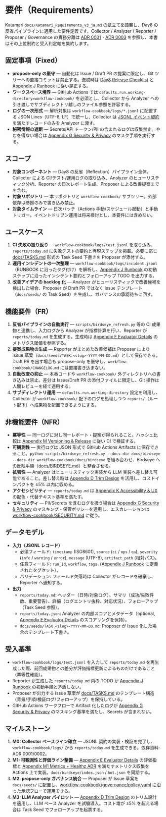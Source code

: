 # 要件（Requirements）

Katamari `docs/Katamari_Requirements_v3_ja.md` の章立てを踏襲し、Day8 の反省パイプラインに適用した要件定義です。Collector / Analyzer / Reporter / Proposer / Governance の責務分離は [ADR 0001](../../adr/0001-collector-analyzer-reporter-pipeline.md)・[ADR 0003](../../adr/0003-propose-only-governance.md) を参照し、本書はその上位制約と受入判定軸を集約します。

## 固定事項（Fixed）
- **propose-only の厳守** — 自動化は Issue / Draft PR の提案に限定し、Git ツリーへの直接コミットは禁止する。逸脱時は [Day8 Release Checklist](../../Release_Checklist.md) と [Appendix J Runbook](../../addenda/J_Runbook.md) に従い是正する。
- **ワークスペース境界** — GitHub Actions では `defaults.run.working-directory=workflow-cookbook/` を必須とし、Collector から Analyzer への引き渡しでサブディレクトリ越しのファイル参照を許容する。
- **ログの一次形式** — 解析対象は `workflow-cookbook/logs/*.jsonl` に配置する JSON Lines（UTF-8, LF）で統一し、Collector は [JSONL イベント契約](../../adr/0002-jsonl-event-contract.md) を満たすレコードのみを Analyzer に渡す。
- **秘密情報の遮断** — Secrets/API トークン/PII の含まれるログは収集禁止。やむを得ない場合は [Appendix G Security & Privacy](../../addenda/G_Security_Privacy.md) のマスク手順を実行する。

## スコープ
- **対象コンポーネント** — Day8 の反省（Reflection）パイプライン全体。Collector による CI/テスト/運用ログの取り込み、Analyzer のヒューリスティック分析、Reporter の日次レポート生成、Proposer による改善提案までを含む。
- **対象リポジトリ** — 本リポジトリと `workflow-cookbook/` サブツリー。外部依存は参照のみで書き込み禁止。
- **対象タイムライン** — 日次バッチ（Actions 手動/スケジュール起動）と手動トリガー。イベントドリブン運用は将来検討とし、本要件には含めない。

## ユースケース
1. **CI 失敗の振り返り** — `workflow-cookbook/logs/test.jsonl` を取り込み、`reports/today.md` に失敗テストの要約と再現ステップを掲載。必要に応じ [docs/TASKS.md](../../TASKS.md) 形式の Task Seed 下書きを Proposer が添付する。
2. **運用インシデントの一次整理** — `workflow-cookbook/logs/incident.jsonl`（RUNBOOK に沿ったタグ付け）を解析し、[Appendix J Runbook](../../addenda/J_Runbook.md) の初動ステップに沿ったインシデント要約とフォローアップ TODO を出力する。
3. **改善アイデアの backlog 化** — Analyzer がヒューリスティックで改善候補を検出した場合、Proposer が Draft PR ではなく Issue テンプレート（`docs/seeds/` の Task Seed）を生成し、ガバナンスの承認待ちに回す。

## 機能要件（FR）
1. **反省パイプラインの自動実行** — `scripts/birdseye_refresh.py` 等の CI 成果物と連携し、入力ログから Analyzer が指標計算を行い、Reporter が `reports/today.md` を生成する。生成時は [Appendix E Evaluator Details](../../addenda/E_Evaluator_Details.md) のメトリクス閾値を参照する。
2. **提案成果物の生成** — Reporter がまとめた改善候補は Proposer により Issue 草案（`docs/seeds/TASK.<slug>-YYYY-MM-DD.md`）として保存できる。Draft PR を出す場合も propose-only を厳守し、`workflow-cookbook/CHANGELOG.md` には直接書き込まない。
3. **自動改変の抑止** — 本番コードや `workflow-cookbook/` 外ディレクトリへの書き込みは禁止。差分は Issue/Draft PR の添付ファイルに限定し、Git 操作は人間レビューを経て適用する。
4. **サブディレクトリ運用** — `defaults.run.working-directory` 設定を利用し、Collector が `workflow-cookbook/` 配下のログを処理しつつ `reports/`（ルート配下）へ成果物を配置できるようにする。

## 非機能要件（NFR）
- **冪等性** — 同一ログに対し同一レポート・提案が得られること。ハッシュ比較は [Appendix M Versioning & Release](../../addenda/M_Versioning_Release.md) に従い CI で検証する。
- **可観測性** — 実行ログは JSON 形式で GitHub Actions Artifacts に保存できること。`python scripts/birdseye_refresh.py --docs-dir docs/birdseye --docs-dir workflow-cookbook/docs/birdseye` を組み合わせ、Birdseye への反映手順（[docs/BIRDSEYE.md](../../BIRDSEYE.md)）と整合させる。
- **拡張性** — Analyzer はヒューリスティック実装から LLM 実装へ差し替え可能であること。差し替え時は [Appendix D Trim Design](../../addenda/D_Trim_Design.md) を活用し、コストインパクトを ±5% 以内に収める。
- **アクセシビリティ** — `reports/today.md` は [Appendix K Accessibility & UX](../../addenda/K_Accessibility_UX.md) の配色・代替テキスト基準を満たす。
- **セキュリティ** — PII/Secrets を含むログを扱う場合は [Appendix G Security & Privacy](../../addenda/G_Security_Privacy.md) のマスキング・保管ポリシーを適用し、エスカレーションは [workflow-cookbook/SECURITY.md](../../../workflow-cookbook/SECURITY.md) に従う。

## データモデル
- **入力（JSONL レコード）**
  - 必須フィールド: `timestamp` (ISO8601), `source` (`ci` / `ops` / `qa`), `severity` (`info` / `warning` / `error`), `message` (UTF-8), `artifact_path` (相対パス)。
  - 任意フィールド: `run_id`, `workflow`, `tags`（[Appendix J Runbook](../../addenda/J_Runbook.md) に定義されたタグセット）。
  - バリデーション: フィールド欠落時は Collector がレコードを破棄し、Reporter へ通知する。
- **出力**
  - `reports/today.md`: ヘッダー（日時/対象ログ）、サマリ（成功/失敗件数、重要警告）、詳細（ログエントリ抜粋、対応状況）、フォローアップ（Task Seed 参照）。
  - `reports/today.json`: Analyzer の内部スコアとメタデータ（optional, [Appendix E Evaluator Details](../../addenda/E_Evaluator_Details.md) のスコアリングを保持）。
  - `docs/seeds/TASK.<slug>-YYYY-MM-DD.md`: Proposer が Issue 化した場合のテンプレート下書き。

## 受入基準
- `workflow-cookbook/logs/test.jsonl` を入力して `reports/today.md` を再生成した際、前回成果物との差分が評価指標更新によるものだけであること（冪等性確認）。
- Reporter が生成した `reports/today.md` 内の TODO が [Appendix J Runbook](../../addenda/J_Runbook.md) の初動手順と矛盾しない。
- Proposer が出力する Issue 草案が [docs/TASKS.md](../../TASKS.md) のテンプレート構造（背景/手順/検証ログ/フォローアップ）を保持している。
- GitHub Actions ワークフローで Artifact 化したログが [Appendix G Security & Privacy](../../addenda/G_Security_Privacy.md) のマスキング基準を満たし、Secrets が含まれない。

## マイルストーン
1. **M0: Collector ベースライン確立** — JSONL 契約の実装・検証を完了し、`workflow-cookbook/logs/` から `reports/today.md` を生成できる。依存資料: ADR 0001/0002。
2. **M1: 可観測性と評価ライン整備** — [Appendix E Evaluator Details](../../addenda/E_Evaluator_Details.md) の評価指標と [Appendix M1 Metrics + Healthz ADR](../../addenda/M1_Metrics_Healthz_ADR.md) を満たすメトリクス収集を Actions 上で実装。`docs/birdseye/index.json` / `hot.json` を同期する。
3. **M2: propose-only ガバナンス統合** — Proposer が Issue 草案を `docs/seeds/` に配置し、[workflow-cookbook/governance/policy.yaml](../../../workflow-cookbook/governance/policy.yaml) に沿った承認フローで運用できる。
4. **M3: LLM Analyzer パイロット** — [Appendix D Trim Design](../../addenda/D_Trim_Design.md) のトリム設計を適用し、LLM ベース Analyzer を試験導入。コスト増が ±5% を超える場合は Task Seed でフォローアップを起票する。
